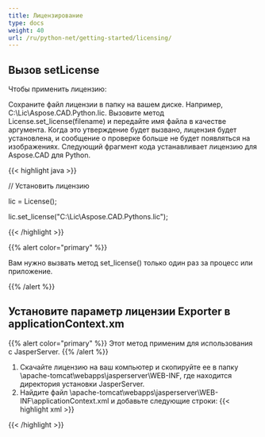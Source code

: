```yaml
---
title: Лицензирование
type: docs
weight: 40
url: /ru/python-net/getting-started/licensing/
---
```

## **Вызов setLicense**
Чтобы применить лицензию:

Сохраните файл лицензии в папку на вашем диске. Например, C:\Lic\Aspose.CAD.Python.lic.
Вызовите метод License.set_license(filename) и передайте имя файла в качестве аргумента. Когда это утверждение будет вызвано, лицензия будет установлена, и сообщение о проверке больше не будет появляться на изображениях.
Следующий фрагмент кода устанавливает лицензию для Aspose.CAD для Python.

{{< highlight java >}}

// Установить лицензию

lic = License();

lic.set_license("C:\Lic\Aspose.CAD.Pythons.lic");

{{< /highlight >}}

{{% alert color="primary" %}}

Вам нужно вызвать метод set_license() только один раз за процесс или приложение.

{{% /alert %}}

## **Установите параметр лицензии Exporter в applicationContext.xm**
{{% alert color="primary" %}}
Этот метод применим для использования с JasperServer.
{{% /alert %}}
1. Скачайте лицензию на ваш компьютер и скопируйте ее в папку \apache-tomcat\webapps\jasperserver\WEB-INF, где находится директория установки JasperServer.
2. Найдите файл \apache-tomcat\webapps\jasperserver\WEB-INF\applicationContext.xml и добавьте следующие строки:
{{< highlight xml >}}
<bean id="jpgExportParameters" class="com.aspose.cad.pythons.jpg.ASJpegExportParametersBean">
    <property name="license" value="C:\jasperserver-7.6\apache-tomcat\webapps\jasperserver\WEB-INFAspose.CAD.Pythons.lic"/>
</bean>
{{< /highlight >}}
